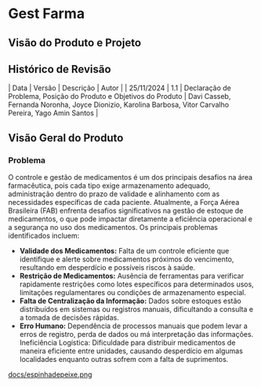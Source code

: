 # Gest Farma
## Visão do Produto e Projeto

## Histórico de Revisão

|   Data   |   Versão   |   Descrição   |   Autor   |
|   25/11/2024   |   1.1   |   Declaração de Problema, Posição do Produto e Objetivos do Produto   |    Davi Casseb, Fernanda Noronha, Joyce Dionizio, Karolina Barbosa, Vitor Carvalho Pereira, Yago Amin Santos   |

## Visão Geral do Produto
### Problema
O controle e gestão de medicamentos é um dos principais desafios na área farmacêutica, pois cada tipo exige armazenamento adequado, administração dentro do prazo de validade e alinhamento com as necessidades específicas de cada paciente. Atualmente, a Força Aérea Brasileira (FAB) enfrenta desafios significativos na gestão de estoque de medicamentos, o que pode impactar diretamente a eficiência operacional e a segurança no uso dos medicamentos. Os principais problemas identificados incluem:
- **Validade dos Medicamentos:** Falta de um controle eficiente que identifique e alerte sobre medicamentos próximos do vencimento, resultando em desperdício e possíveis riscos à saúde.
- **Restrição de Medicamentos:** Ausência de ferramentas para verificar rapidamente restrições como lotes específicos para determinados usos, limitações regulamentares ou condições de armazenamento especial.
- **Falta de Centralização da Informação:** Dados sobre estoques estão distribuídos em sistemas ou registros manuais, dificultando a consulta e a tomada de decisões rápidas.
- **Erro Humano:** Dependência de processos manuais que podem levar a erros de registro, perda de dados ou má interpretação das informações.
Ineficiência Logística: Dificuldade para distribuir medicamentos de maneira eficiente entre unidades, causando desperdício em algumas localidades enquanto outras sofrem com a falta de suprimentos.

[docs/espinhadepeixe.png](https://github.com/FGA-REQ/2024.2-Requisitores/blob/30615acf22087d611a3d190d597deecb8cc8fa75/docs/espinhadepeixe.png)

